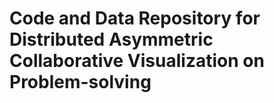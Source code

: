 # Code and Data Repository for Distributed Asymmetric Collaborative Visualization on Problem-solving
